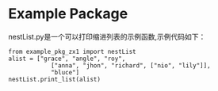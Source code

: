 # Example Package

nestList.py是一个可以打印缩进列表的示例函数,示例代码如下：
```
from example_pkg_zx1 import nestList
alist = ["grace", "angle", "roy", 
            ["anna", "jhon", "richard", ["nio", "lily"]], 
            "bluce"]        
nestList.print_list(alist)
```